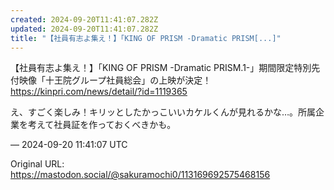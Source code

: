 ```yaml
---
created: 2024-09-20T11:41:07.282Z
updated: 2024-09-20T11:41:07.282Z
title: "【社員有志よ集え！】「KING OF PRISM -Dramatic PRISM[...]"
---
```


<p>【社員有志よ集え！】「KING OF PRISM -Dramatic PRISM.1-」期間限定特別先付映像「十王院グループ社員総会」の上映が決定！<br /><a href="https://kinpri.com/news/detail/?id=1119365" target="_blank" rel="nofollow noopener" translate="no"><span class="invisible">https://</span><span class="ellipsis">kinpri.com/news/detail/?id=111</span><span class="invisible">9365</span></a></p><p>え、すごく楽しみ！キリッとしたかっこいいカケルくんが見れるかな…。所属企業を考えて社員証を作っておくべきかも。</p>

&mdash; 2024-09-20 11:41:07 UTC

Original URL: https://mastodon.social/@sakuramochi0/113169692575468156
